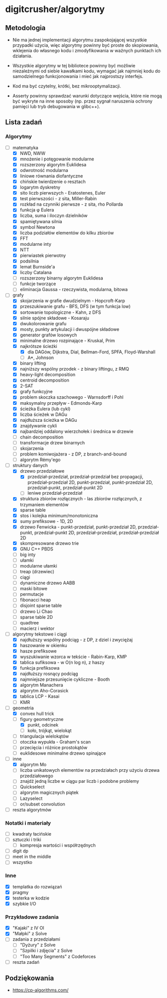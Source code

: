 # digitcrusher/algorytmy

## Metodologia

- Nie ma jednej implementacji algorytmu zaspokojającej wszystkie przypadki użycia, więc algorytmy powinny być proste do skopiowania, wklejenia do własnego kodu i zmodyfikowania w ważnych punktach ich działania.

- Wszystkie algorytmy w tej bibliotece powinny być możliwie niezależnymi od siebie kawałkami kodu, wymagać jak najmniej kodu do samodzielnego funkcjonowania i mieć jak najprostszy interfejs.

- Kod ma być czytelny, krótki, bez mikrooptymalizacji.

- Asserty powinny sprawdzać warunki dotyczące wejścia, które nie mogą być wykryte na inne sposoby (np. przez sygnał naruszenia ochrony pamięci lub tryb debugowania w glibc++).

## Lista zadań

### Algorytmy

- [ ] matematyka
  - [x] NWD, NWW
  - [x] mnożenie i potęgowanie modularne
  - [x] rozszerzony algorytm Euklidesa
  - [x] odwrotność modularna
  - [x] liniowe równania diofantyczne
  - [x] chińskie twierdzenie o resztach
  - [x] logarytm dyskretny
  - [x] sito liczb pierwszych - Eratostenes, Euler
  - [x] test pierwszości - z sita, Miller-Rabin
  - [x] rozkład na czynniki pierwsze - z sita, rho Pollarda
  - [x] funkcja φ Eulera
  - [x] liczba, suma i iloczyn dzielników
  - [x] spamiętywana silnia
  - [x] symbol Newtona
  - [x] liczba podziałów elementów do kilku zbiorów
  - [x] FFT
  - [x] modularne inty
  - [x] NTT
  - [x] pierwiastek pierwotny
  - [x] podsilnia
  - [x] lemat Burnside'a
  - [x] liczby Catalana
  - [ ] rozszerzony binarny algorytm Euklidesa
  - [ ] funkcje tworzące
  - [ ] eliminacja Gaussa - rzeczywista, modularna, bitowa
- [ ] grafy
  - [x] skojarzenia w grafie dwudzielnym - Hopcroft-Karp
  - [x] przeszukiwanie grafu - BFS, DFS (w tym funkcja low)
  - [x] sortowanie topologiczne - Kahn, z DFS
  - [x] silnie spójne składowe - Kosaraju
  - [x] dwukolorowanie grafu
  - [x] mosty, punkty artykulacji i dwuspójne składowe
  - [x] generator grafów losowych
  - [x] minimalne drzewo rozpinające - Kruskal, Prim
  - [x] najkrótsze ścieżki
    - [x] dla DAGów, Dijkstra, Dial, Bellman-Ford, SPFA, Floyd-Warshall
    - [ ] A*, Johnson
  - [x] binary lifting
  - [x] najniższy wspólny przodek - z binary liftingu, z RMQ
  - [x] heavy-light decomposition
  - [x] centroid decomposition
  - [x] 2-SAT
  - [x] grafy funkcyjne
  - [x] problem skoczka szachowego - Warnsdorff i Pohl
  - [x] maksymalny przepływ - Edmonds-Karp
  - [x] ścieżka Eulera (lub cykl)
  - [x] liczba ścieżek w DAGu
  - [x] najdłuższa ścieżka w DAGu
  - [x] znajdywanie cykli
  - [x] najbardziej oddalony wierzchołek i średnica w drzewie
  - [ ] chain decomposition
  - [ ] transformacje drzew binarnych
  - [ ] skojarzenia
  - [ ] problem komiwojażera - z DP, z branch-and-bound
  - [ ] algorytm Rémy'ego
- [ ] struktury danych
  - [x] drzewo przedziałowe
    - [x] przedział-przedział, przedział-przedział bez propagacji, przedział-przedział 2D, punkt-przedział, punkt-przedział 2D, przedział-punkt, przedział-punkt 2D
    - [ ] leniwe przedział-przedział
  - [x] struktura zbiorów rozłącznych - las zbiorów rozłącznych, z trzymaniem elementów
  - [x] sparse table
  - [x] stos i kolejka minimum/monotoniczna
  - [x] sumy prefiksowe - 1D, 2D
  - [x] drzewo Fenwicka - punkt-przedział, punkt-przedział 2D, przedział-punkt, przedział-punkt 2D, przedział-przedział, przedział-przedział 2D
  - [x] skompresowane drzewo trie
  - [x] GNU C++ PBDS
  - [ ] big inty
  - [ ] ułamki
  - [ ] modularne ułamki
  - [ ] treap (drzewiec)
  - [ ] ciągi
  - [ ] dynamiczne drzewo AABB
  - [ ] maski bitowe
  - [ ] permutacje
  - [ ] fibonacci heap
  - [ ] disjoint sparse table
  - [ ] drzewo Li Chao
  - [ ] sparse table 2D
  - [ ] quadtree
  - [ ] macierz i wektor
- [ ] algorytmy tekstowe i ciągi
  - [x] najdłuższy wspólny podciąg - z DP, z dziel i zwyciężaj
  - [x] haszowanie w okienku
  - [x] hasze prefiksowe
  - [x] wyszukiwanie wzorca w tekście - Rabin-Karp, KMP
  - [x] tablica sufiksowa - w O(n log n), z haszy
  - [x] funkcja prefiksowa
  - [x] najdłuższy rosnący podciąg
  - [x] najmniejsze przesunięcie cykliczne - Booth
  - [x] algorytm Manachera
  - [x] algorytm Aho-Corasick
  - [x] tablica LCP - Kasai
  - [ ] KMR
- [ ] geometria
  - [x] convex hull trick
  - [ ] figury geometryczne
    - [x] punkt, odcinek
    - [ ] koło, trójkąt, wielokąt
  - [ ] triangulacja wielokątów
  - [ ] otoczka wypukła - Graham's scan
  - [ ] przecięcia i różnice prostokątów
  - [ ] euklidesowe minimalne drzewo spinające
- [ ] inne
  - [x] algorytm Mo
  - [ ] liczba unikatowych elementów na przedziałach przy użyciu drzewa przedziałowego
  - [ ] znajdź jedną liczbe w ciągu par liczb i podobne problemy
  - [ ] Quickselect
  - [ ] algorytm magicznych piątek
  - [ ] Lazyselect
  - [ ] or/subset convolution
- [ ] reszta algorytmów

### Notatki i materiały

- [ ] kwadraty łacińskie
- [ ] sztuczki i triki
  - [ ] kompresja wartości i współrzędnych
- [ ] digit dp
- [ ] meet in the middle
- [ ] wszystko

### Inne

- [x] templatka do rozwiązań
- [x] pragmy
- [x] testerka w kodzie
- [x] szybkie I/O

### Przykładowe zadania

- [x] "Kajaki" z IV OI
- [x] "Małpki" z Solve
- [ ] zadania z przedziałami
  - [ ] "Dyżury" z Solve
  - [ ] "Szpilki i zdjęcia" z Solve
  - [ ] "Too Many Segments" z Codeforces
- [ ] reszta zadań

## Podziękowania

- https://cp-algorithms.com/
